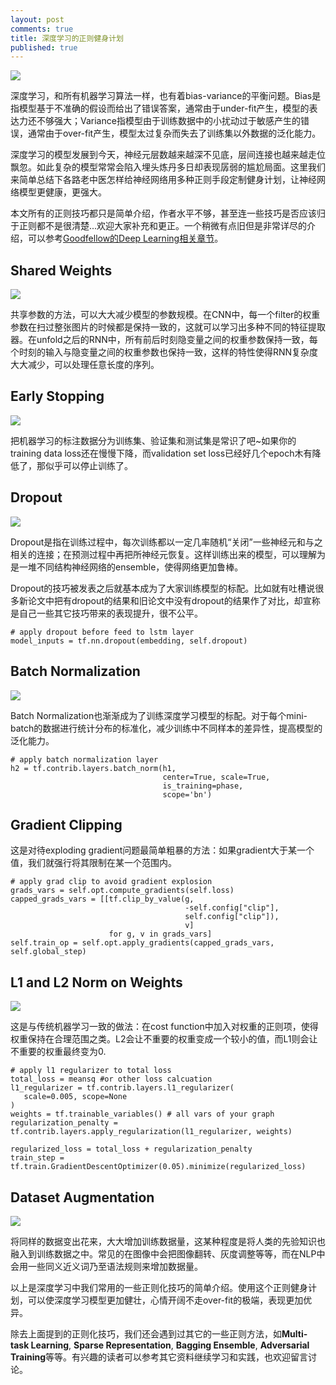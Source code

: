```yaml
---
layout: post
comments: true
title: 深度学习的正则健身计划
published: true
---
```


![](/images/201712/2.png)

深度学习，和所有机器学习算法一样，也有着bias-variance的平衡问题。Bias是指模型基于不准确的假设而给出了错误答案，通常由于under-fit产生，模型的表达力还不够强大；Variance指模型由于训练数据中的小扰动过于敏感产生的错误，通常由于over-fit产生，模型太过复杂而失去了训练集以外数据的泛化能力。

深度学习的模型发展到今天，神经元层数越来越深不见底，层间连接也越来越走位飘忽。如此复杂的模型常常会陷入埋头炼丹多日却表现孱弱的尴尬局面。这里我们来简单总结下各路老中医怎样给神经网络用多种正则手段定制健身计划，让神经网络模型更健康，更强大。

本文所有的正则技巧都只是简单介绍，作者水平不够，甚至连一些技巧是否应该归于正则都不是很清楚...欢迎大家补充和更正。一个稍微有点旧但是非常详尽的介绍，可以参考[Goodfellow的Deep Learning相关章节](http://www.deeplearningbook.org/contents/regularization.html)。



## Shared Weights

![](/images/201712/1.png)

共享参数的方法，可以大大减少模型的参数规模。在CNN中，每一个filter的权重参数在扫过整张图片的时候都是保持一致的，这就可以学习出多种不同的特征提取器。在unfold之后的RNN中，所有前后时刻隐变量之间的权重参数保持一致，每个时刻的输入与隐变量之间的权重参数也保持一致，这样的特性使得RNN复杂度大大减少，可以处理任意长度的序列。


## Early Stopping

![](/images/201712/3.png)

把机器学习的标注数据分为训练集、验证集和测试集是常识了吧~如果你的training data loss还在慢慢下降，而validation set loss已经好几个epoch木有降低了，那似乎可以停止训练了。


## Dropout

![](/images/201712/4.png)

Dropout是指在训练过程中，每次训练都以一定几率随机“关闭”一些神经元和与之相关的连接；在预测过程中再把所神经元恢复。这样训练出来的模型，可以理解为是一堆不同结构神经网络的ensemble，使得网络更加鲁棒。

Dropout的技巧被发表之后就基本成为了大家训练模型的标配。比如就有吐槽说很多新论文中把有dropout的结果和旧论文中没有dropout的结果作了对比，却宣称是自己一些其它技巧带来的表现提升，很不公平。

```
# apply dropout before feed to lstm layer
model_inputs = tf.nn.dropout(embedding, self.dropout)
```


## Batch Normalization

![](/images/201712/5.png)

Batch Normalization也渐渐成为了训练深度学习模型的标配。对于每个mini-batch的数据进行统计分布的标准化，减少训练中不同样本的差异性，提高模型的泛化能力。

```
# apply batch normalization layer
h2 = tf.contrib.layers.batch_norm(h1, 
                                  center=True, scale=True, 
                                  is_training=phase,
                                  scope='bn')
```


## Gradient Clipping

这是对待exploding gradient问题最简单粗暴的方法：如果gradient大于某一个值，我们就强行将其限制在某一个范围内。

```
# apply grad clip to avoid gradient explosion
grads_vars = self.opt.compute_gradients(self.loss)
capped_grads_vars = [[tf.clip_by_value(g, 
                                       -self.config["clip"], 
                                       self.config["clip"]),
                                       v] 
                      for g, v in grads_vars]
self.train_op = self.opt.apply_gradients(capped_grads_vars, self.global_step)
```


## L1 and L2 Norm on Weights

![](/images/201712/6.png)

这是与传统机器学习一致的做法：在cost function中加入对权重的正则项，使得权重保持在合理范围之类。L2会让不重要的权重变成一个较小的值，而L1则会让不重要的权重最终变为0.

```
# apply l1 regularizer to total loss
total_loss = meansq #or other loss calcuation
l1_regularizer = tf.contrib.layers.l1_regularizer(
   scale=0.005, scope=None
)
weights = tf.trainable_variables() # all vars of your graph
regularization_penalty = tf.contrib.layers.apply_regularization(l1_regularizer, weights)

regularized_loss = total_loss + regularization_penalty
train_step = tf.train.GradientDescentOptimizer(0.05).minimize(regularized_loss)
```


## Dataset Augmentation

![](/images/201712/7.png)

将同样的数据变出花来，大大增加训练数据量，这某种程度是将人类的先验知识也融入到训练数据之中。常见的在图像中会把图像翻转、灰度调整等等，而在NLP中会用一些同义近义词乃至语法规则来增加数据量。




以上是深度学习中我们常用的一些正则化技巧的简单介绍。使用这个正则健身计划，可以使深度学习模型更加健壮，心情开阔不走over-fit的极端，表现更加优异。

除去上面提到的正则化技巧，我们还会遇到过其它的一些正则方法，如**Multi-task Learning**, **Sparse Representation**, **Bagging Ensemble**, **Adversarial Training**等等。有兴趣的读者可以参考其它资料继续学习和实践，也欢迎留言讨论。


